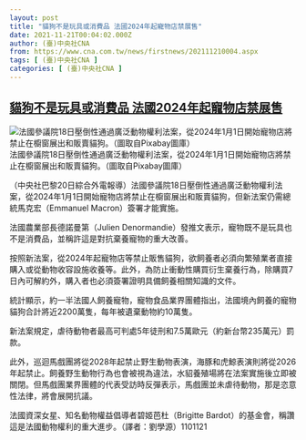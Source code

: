 ```yaml
---
layout: post
title: "貓狗不是玩具或消費品 法國2024年起寵物店禁展售"
date: 2021-11-21T00:04:02.000Z
author: (臺)中央社CNA
from: https://www.cna.com.tw/news/firstnews/202111210004.aspx
tags: [ (臺)中央社CNA ]
categories: [ (臺)中央社CNA ]
---
```

<!--1637453042000-->
[貓狗不是玩具或消費品 法國2024年起寵物店禁展售](https://www.cna.com.tw/news/firstnews/202111210004.aspx)
------

<div>
<div><div><div style="--aspect-ratio:1920/1286;"><picture><source media="(max-width: 414px)" data-srcset="https://imgcdn.cna.com.tw/www/WebPhotos/800/20211121/1920x1286_531528601037.jpg"><source media="(min-width: 413px)" data-srcset="https://imgcdn.cna.com.tw/www/WebPhotos/1024/20211121/1920x1286_531528601037.jpg"><img data-src="https://imgcdn.cna.com.tw/www/WebPhotos/800/20211121/1920x1286_531528601037.jpg" alt="法國參議院18日壓倒性通過廣泛動物權利法案，從2024年1月1日開始寵物店將禁止在櫥窗展出和販賣貓狗。（圖取自Pixabay圖庫）" data-srcset="https://imgcdn.cna.com.tw/www/WebPhotos/800/20211121/1920x1286_531528601037.jpg 414w, https://imgcdn.cna.com.tw/www/WebPhotos/1024/20211121/1920x1286_531528601037.jpg 1024w"></picture></div><div>法國參議院18日壓倒性通過廣泛動物權利法案，從2024年1月1日開始寵物店將禁止在櫥窗展出和販賣貓狗。（圖取自Pixabay圖庫）</div></div></div><div></div><div><p>（中央社巴黎20日綜合外電報導）法國參議院18日壓倒性通過廣泛動物權利法案，從2024年1月1日開始寵物店將禁止在櫥窗展出和販賣貓狗，但新法案仍需總統馬克宏（Emmanuel Macron）簽署才能實施。</p><p>法國農業部長德諾曼第（Julien Denormandie）發推文表示，寵物既不是玩具也不是消費品，並稱許這是對抗棄養寵物的重大改善。</p><p>按照新法案，從2024年起寵物店等禁止販售貓狗，欲飼養者必須向繁殖業者直接購入或從動物收容設施收養等。此外，為防止衝動性購買衍生棄養行為，除購買7日內可解約外，購入者也必須簽署證明具備飼養相關知識的文件。</p><p>統計顯示，約一半法國人飼養寵物，寵物食品業界團體指出，法國境內飼養的寵物貓狗合計將近2200萬隻，每年被遺棄動物約10萬隻。</p><p>新法案規定，虐待動物者最高可判處5年徒刑和7.5萬歐元（約新台幣235萬元）罰款。</p><p>此外，巡迴馬戲團將從2028年起禁止野生動物表演，海豚和虎鯨表演則將從2026年起禁止。飼養野生動物行為也會被視為違法，水貂養殖場將在法案實施後立即被關閉。但馬戲團業界團體的代表受訪時反彈表示，馬戲團並未虐待動物，那是恣意性法律，將會展開抗議。</p><p>法國資深女星、知名動物權益倡導者碧姬芭杜（Brigitte Bardot）的基金會，稱讚這是法國動物權利的重大進步。（譯者：劉學源）1101121</p><div class='media'><div class='twitterMedia'><blockquote class='twitter-tweet' data-lang='zh-tw'><a href='https://twitter.com/J_Denormandie/status/1460680902024048656'></a></blockquote></div></div></div>
</div>
